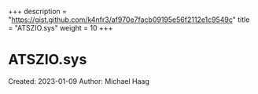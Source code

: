 +++
description = "https://gist.github.com/k4nfr3/af970e7facb09195e56f2112e1c9549c"
title = "ATSZIO.sys"
weight = 10
+++

# ATSZIO.sys

Created: 2023-01-09
Author: Michael Haag


